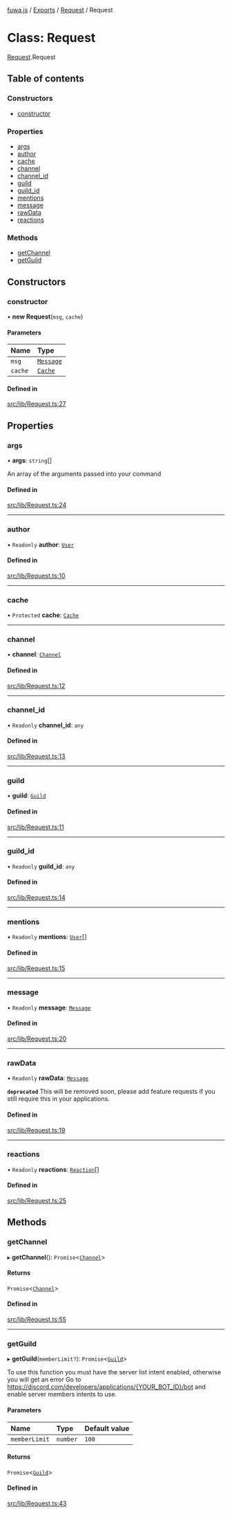 [fuwa.js](../README.md) / [Exports](../modules.md) / [Request](../modules/Request.md) / Request

# Class: Request

[Request](../modules/Request.md).Request

## Table of contents

### Constructors

- [constructor](Request.Request-1.md#constructor)

### Properties

- [args](Request.Request-1.md#args)
- [author](Request.Request-1.md#author)
- [cache](Request.Request-1.md#cache)
- [channel](Request.Request-1.md#channel)
- [channel_id](Request.Request-1.md#channel_id)
- [guild](Request.Request-1.md#guild)
- [guild_id](Request.Request-1.md#guild_id)
- [mentions](Request.Request-1.md#mentions)
- [message](Request.Request-1.md#message)
- [rawData](Request.Request-1.md#rawdata)
- [reactions](Request.Request-1.md#reactions)

### Methods

- [getChannel](Request.Request-1.md#getchannel)
- [getGuild](Request.Request-1.md#getguild)

## Constructors

### constructor

• **new Request**(`msg`, `cache`)

#### Parameters

| Name | Type |
| :------ | :------ |
| `msg` | [`Message`](../interfaces/_DiscordAPI.Message.md) |
| `cache` | [`Cache`](_Cache.Cache.md) |

#### Defined in

[src/lib/Request.ts:27](https://github.com/Fuwajs/Fuwa.js/blob/6865cb6/src/lib/Request.ts#L27)

## Properties

### args

• **args**: `string`[]

An array of the arguments passed into your command

#### Defined in

[src/lib/Request.ts:24](https://github.com/Fuwajs/Fuwa.js/blob/6865cb6/src/lib/Request.ts#L24)

___

### author

• `Readonly` **author**: [`User`](discord_User.User.md)

#### Defined in

[src/lib/Request.ts:10](https://github.com/Fuwajs/Fuwa.js/blob/6865cb6/src/lib/Request.ts#L10)

___

### cache

• `Protected` **cache**: [`Cache`](_Cache.Cache.md)

___

### channel

• **channel**: [`Channel`](discord_Channel.Channel.md)

#### Defined in

[src/lib/Request.ts:12](https://github.com/Fuwajs/Fuwa.js/blob/6865cb6/src/lib/Request.ts#L12)

___

### channel\_id

• `Readonly` **channel\_id**: `any`

#### Defined in

[src/lib/Request.ts:13](https://github.com/Fuwajs/Fuwa.js/blob/6865cb6/src/lib/Request.ts#L13)

___

### guild

• **guild**: [`Guild`](discord_Guild.Guild.md)

#### Defined in

[src/lib/Request.ts:11](https://github.com/Fuwajs/Fuwa.js/blob/6865cb6/src/lib/Request.ts#L11)

___

### guild\_id

• `Readonly` **guild\_id**: `any`

#### Defined in

[src/lib/Request.ts:14](https://github.com/Fuwajs/Fuwa.js/blob/6865cb6/src/lib/Request.ts#L14)

___

### mentions

• `Readonly` **mentions**: [`User`](discord_User.User.md)[]

#### Defined in

[src/lib/Request.ts:15](https://github.com/Fuwajs/Fuwa.js/blob/6865cb6/src/lib/Request.ts#L15)

___

### message

• `Readonly` **message**: [`Message`](discord_Message.Message.md)

#### Defined in

[src/lib/Request.ts:20](https://github.com/Fuwajs/Fuwa.js/blob/6865cb6/src/lib/Request.ts#L20)

___

### rawData

• `Readonly` **rawData**: [`Message`](../interfaces/_DiscordAPI.Message.md)

**`deprecated`** This will be removed soon, please add feature requests if you still require this in your applications.

#### Defined in

[src/lib/Request.ts:19](https://github.com/Fuwajs/Fuwa.js/blob/6865cb6/src/lib/Request.ts#L19)

___

### reactions

• `Readonly` **reactions**: [`Reaction`](../interfaces/_DiscordAPI.Reaction.md)[]

#### Defined in

[src/lib/Request.ts:25](https://github.com/Fuwajs/Fuwa.js/blob/6865cb6/src/lib/Request.ts#L25)

## Methods

### getChannel

▸ **getChannel**(): `Promise`<[`Channel`](discord_Channel.Channel.md)\>

#### Returns

`Promise`<[`Channel`](discord_Channel.Channel.md)\>

#### Defined in

[src/lib/Request.ts:55](https://github.com/Fuwajs/Fuwa.js/blob/6865cb6/src/lib/Request.ts#L55)

___

### getGuild

▸ **getGuild**(`memberLimit?`): `Promise`<[`Guild`](discord_Guild.Guild.md)\>

To use this function you must have the server list intent enabled, otherwise you will get an error
Go to https://discord.com/developers/applications/{YOUR_BOT_ID}/bot and enable
server members intents to use.

#### Parameters

| Name | Type | Default value |
| :------ | :------ | :------ |
| `memberLimit` | `number` | `100` |

#### Returns

`Promise`<[`Guild`](discord_Guild.Guild.md)\>

#### Defined in

[src/lib/Request.ts:43](https://github.com/Fuwajs/Fuwa.js/blob/6865cb6/src/lib/Request.ts#L43)
